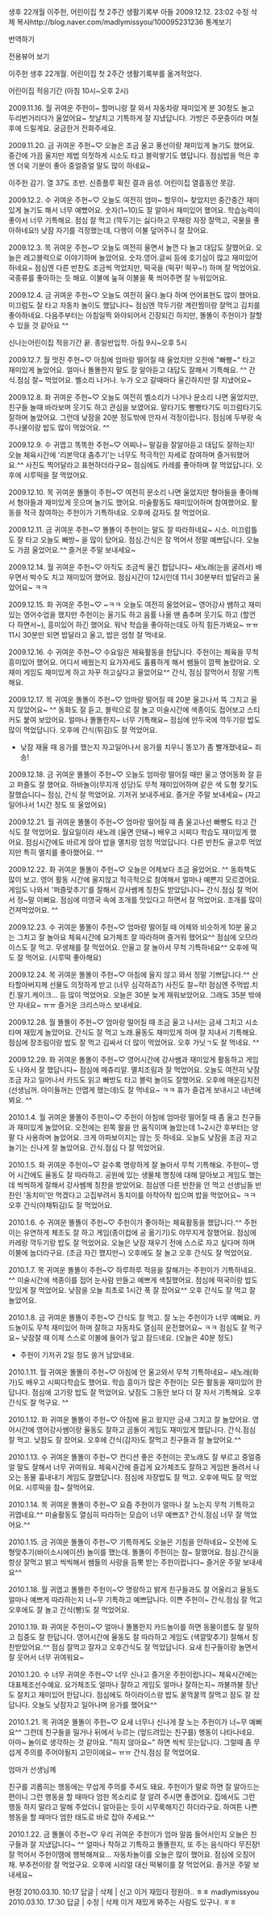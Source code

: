 생후 22개월 이주헌, 어린이집 첫 2주간 생활기록부   아들
2009.12.12. 23:02   수정   삭제
복사http://blog.naver.com/madlymissyou/100095231236
통계보기

번역하기

전용뷰어 보기

이주헌 생후 22개월.
어린이집 첫 2주간 생활기록부를 옮겨적었다.

어린이집 적응기간
(아침 10시~오후 2시)

2009.11.16. 월
귀여운 주헌이~
할머니랑 잘 와서 자동차랑 재미있게 분 30정도 놀고
두리번거리다가 울었어요~
첫날치고 기특하게 잘 지냈답니다.
가방은 주문중이라 며칠후에 드릴게요.
궁금한거 전화주세요.

2009.11.20. 금
귀여운 주헌~♡
오늘은 조금 울고 풍선이랑 재미있게 놀기도 했어요.
중간에 가끔 울지만 제법 의젓하게 시소도 타고 블럭쌓기도 했답니다.
점심밥을 먹은 후엔 더욱 기분이 좋아 중얼중얼 말도 많이 하네요~

이주헌 감기. 열 37도 초반. 신종플루 확진 결과 음성.
어린이집 열흘동안 못감.

2009.12.2. 수
귀여운 주헌~♡
오늘도 여전히 엄마~ 할무이~ 찾았지만 중간중간 재미있게 놀기도 해서 너무 예뻤어요.
숫자(1~10)도 잘 알아서 재미있어 했어요.
학습능력이 좋아서 너무 기특해요.
점심 잘 먹고 (깍두기는 싫다하고 무채랑 자장 잘먹고, 국물을 좋아하네요!)
낮잠 자기를 걱정했는데, 다행이 이불 덮어주니 잘 잤어요.

2009.12.3. 목
귀여운 주헌~♡
오늘도 여전히 울면서 놀껀 다 놀고 대답도 잘했어요.
오늘은 레고블럭으로 이야기하며 놀았어요.
숫자.영어.글씨 등에 호기심이 많고 재미있어 하네요~
점심엔 다른 반찬도 조금씩 먹었지만, 떡국을 (떡꾸! 떡꾸~!) 하며 잘 먹었어요.
국종류를 좋아하는 듯 해요.
이불에 눞혀 이불을 푹 씌어주면 잘 누워있어요.

2009.12.4. 금
귀여운 주헌~♡
오늘도 여전히 울다.놀다 하며 언어표현도 많이 했어요.
미끄럼도 잘 타고 자동차 놀이도 했답니다~
점심엔 깍두기랑 계란찜이랑 잘먹고 김치를 좋아하네요.
다음주부터는 아침일찍 와야되어서 긴장되긴 하지만,
똘똘이 주헌이가 잘할수 있을 것 같아요 ^^

신나는어린이집 적응기간 끝. 종일반입학.
아침 9시~오후 5시

2009.12.7. 월
멋진 주헌~♡
아침에 엄마랑 떨어질 때 울었지만
오전에 "빠빵~" 타고 재미있게 놀았어요.
얼마나 똘똘한지 말도 잘 알아듣고 대답도 잘해서 기특해요. ^^
간식.점심 잘~ 먹었어요.
벨소리 나거나. 누가 오고 갈때마다 울긴하지만 잘 지냈어요~

2009.12.8. 화
귀여운 주헌~♡
오늘도 여전히 벨소리가 나거나 문소리 나면 울었지만,
친구들 놀때 바라보며 웃기도 하고 관심을 보였어요.
말타기도 빵빵타기도 미끄럼타기도 잘하며 놀았어요.
그런데 낮잠을 20분 정도밖에 안자서 걱정이랍니다.
점심에 두부랑 숙주나물이랑 밥도 많이 먹었어요. ^^

2009.12.9. 수
귀엽고 똑똑한 주헌~♡
어찌나~ 말길을 잘알아듣고 대답도 잘하는지!
오늘 체육시간에 '리본막대 춤추기'는 너무도 적극적인 자세로 참여하며 즐거워했어요.^^
사진도 찍어달라고 표현하더라구요~
점심에도 카레를 좋아하며 잘 먹었답니다.
오후에 시루떡을 잘 먹었어요.

2009.12.10. 목
귀여운 똘똘이 주헌~♡
여전히 문소리 나면 울었지만
형아들을 좋아해서 형아들과 재미있게 웃으며 놀기도 했어요.
미술활동도 재미있어하며 참여했어요.
활동을 적극 참여하는 주헌이가 기특하네요.
오후에 감자도 잘 먹었어요.

2009.12.11. 금
귀여운 주헌~♡
똘똘이 주헌이는 말도 잘 따라하네요~
시소. 미끄럼틀도 잘 타고 오늘도 빠방~ 을 많이 탔어요.
점심.간식은 잘 먹어서 정말 예쁘답니다.
오늘도 가끔 울었어요.^^
즐거운 주말 보내세요~

2009.12.14. 월
귀여운 주헌~♡
아직도 조금씩 울긴 합답니다~
새노래(눈을 굴려서) 배우면서 박수도 치고 재미있어 했어요.
점심시간이 12시인데 11시 30분부터 밥달라고 울었어요~ ㅋㅋ

2009.12.15. 화
귀여운 주헌~♡
~ㅋㅋ 오늘도 여전히 울었어요~
영어강사 쌤하고 재미있는 영어수업을 했지만
주헌이는 울기도 하고 음률 나올 땐 춤추며 웃기도 하고 (할껀 다 하면서~), 흥미있어 하긴 했어요.
워낙 학습을 좋아하는데도 아직 힘든가봐요~ ㅠㅠ
11시 30분만 되면 밥달라고 울고, 밥은 엄청 잘 먹네요.

2009.12.16. 수
귀여운 주헌~♡
수요일은 체육활동을 한답니다.
주헌이는 체육을 무척 흥미있어 했어요.
어디서 배웠는지 요가자세도 훌륭하게 해서 쌤들이 깜짝 놀랐어요.
오재미 게임도 재미있게 하고 자꾸 하고싶다고 울었어요^^
간식, 점심 잘먹어서 정말 기특해요.

2009.12.17. 목
귀여운 똘똘이 주헌~♡
엄마랑 떨어질 때 20분 울고나서 뚝 그치고 울지 않았어요~ ^^
동화도 잘 듣고, 블럭으로 잘 놀고
미술시간에 색종이도 접어보고 스티커도 붙여 보았어요.
얼마나 똘똘한지~ 너무 기특해요~
점심에 만두국에 깍두기랑 밥도 많이 먹었답니다.
오후에 간식(튀김)도 잘 먹었어요.
* 낮잠 재울 때 응가를 했는지 자고일어나서 응가를 치우니 똥꼬가 좀 빨개졌네요~ 죄송!

2009.12.18. 금
귀여운 똘똘이 주헌~♡
오늘도 엄마랑 떨어질 때만 울고 영어동화 잘 듣고 퍼즐도 잘 했어요.
하바놀이(무지개 성당)도 무척 재미있어하며
같은 색 도형 찾기도 잘했습니다~
점심, 간식 잘 먹었어요.
기저귀 보내주세요.
즐거운 주말 보내세요~
(자고일어나서 1시간 정도 또 울었어요)

2009.12.21. 월
귀여운 똘똘이 주헌~♡
엄마랑 떨어질 때 좀 울고나선 빠빵도 타고 간식도 잘 먹었어요.
월요일이라 새노래 (울면 안돼~) 배우고 시찌다 학습도 재미있게 했어요.
점심시간에도 바르게 앉아 밥을 멸치랑 엄청 먹었답니다.
다른 반찬도 골고루 먹었지만 특히 멸치를 좋아했어요. ^^

2009.12.22. 화
귀여운 똘똘이 주헌~♡
오늘은 어제보다 조금 울었어요. ^^
동화책도 많이 보고. 영어 활동 시간에 울지않고 적극적으로 참여해서 얼마나 예쁜지 모르겠어요.
게임도 나와서 '퍼즐맞추기'를 잘해서 강사쌤께 칭찬도 받았답니다~
간식.점심 잘 먹어서 정~말 이뻐요.
점심에 미영국 속에 조개를 맛있다고 하면서 잘 먹었어요.
조개를 많이 건져먹었어요. ^^

2009.12.23. 수
귀여운 똘똘이 주헌~♡
엄마랑 떨어질 때 어제와 비슷하게 10분 울고는 그치고 잘 놀아요
체육시간에 요가체조 잘 따라하며 즐거워 했어요^^
점심에 오므라이스도 잘 먹고. 무생채를 잘 먹었어요.
안울고 잘 놀아서 무척 기특하네요^^
오후에 떡도 잘 먹어요. (시루떡 좋아해요)

2009.12.24. 목
귀여운 똘똘이 주헌~♡
아침에 울지 않고 와서 정말 기쁘답니다.^^
산타할아버지께 선물도 의젓하게 받고 (너무 심각하죠?) 사진도 찰~칵!
점심엔 주먹밥.치킨.딸기.케이크... 등 많이 먹었어요.
오늘은 30분 늦게 재워보았어요.
그래도 35분 밖에 안 자네요~ ㅠㅠ
즐거운 크리스마스 보내세요.

2009.12.28. 월
똘똘이 주헌~♡
엄마랑 떨어질 때 조금 울고 나서는 금새 그치고 시소타며 재밌게 놀았어요.
간식도 잘 먹고 노래.율동도 재미있게 하며 잘 지내서 기특해요.
점심에 장조림이랑 밥도 잘 먹고 김싸서 더 많이 먹었어요.
오후 가닛ㄱ도 잘 먹네요. ^^

2009.12.29. 화
귀여운 똘똘이 주헌~♡
영어시간에 강사쌤과 재미있게 활동하고 게임도 나와서 잘 했답니다~
점심에 메츄리알. 멸치조림과 잘 먹었어요.
오늘도 여전히 낮잠 조금 자고 일어나서
카드도 읽고 빠방도 타고 블럭 놀이도 잘했어요.
오후에 매운김치전(선생님꺼. 아이들꺼는 안맵게 했는데)도 잘 먹네요~ ㅋㅋ
휴가 즐겁게 보내시고 내년에 뵈요. ^^

2010.1.4. 월
귀여운 똘똘이 주헌이~♡
주헌이 아침에 엄마랑 떨어질 때 좀 울고 친구들과 재미있게 놀았어요.
오전에는 왼쪽 팔을 안 움직이며 놀았는데
1~2시간 후부터는 양팔 다 사용하며 놀았어요.
크게 아파보이지는 않는 듯 하네요.
오늘도 낮잠을 조금 자고 놀기는 신나게 잘 놀았어요.
간식.점심 다 잘 먹었어요.

2010.1.5. 화
귀여운 주헌이~♡
갈수록 명랑하게 잘 놀아서 무척 기특해요.
주헌이~ 영어 시간에도 율동도 잘 따라하고.
공원에 있는 생물체 명칭에 대해 알아보고 게임도 했는데 씩씩하게 잘해서 강사쌤께 칭찬을 받았어요.
점심엔 다른 반찬을 안 먹고 선생님들 반찬인 '동치미'만 먹겠다고 고집부려서 동치미를 아작아작 씹으며 밥을 먹었어요~ ㅋㅋ
오후 간식(야채튀김)도 잘 먹었어요.

2010.1.6. 수
귀여운 똘똘이 주헌~♡
주헌이가 좋아하는 체육활동을 했답니다.^^
주헌이는 유연하게 체조도 잘 하고 게임(종이컵에 공 옮기기)도 야무지게 잘했어요.
점심에 카레랑 깍두기랑 밥도 잘 먹었어요.
오늘은 낮잠 재우기 전에 스스로 자고 싶다며 하며 이불에 눕더라구요. (조금 자긴 했지만~)
오후에도 잘 놀고 오후 간식도 잘 먹었어요.

2010.1.7. 목
귀여운 똘똘이 주헌~♡
하루하루 적응을 잘해가는 주헌이가 기특하네요. ^^
미술시간에 색종이를 접어 눈사람 만들고 예쁘게 색칠했어요.
점심에 떡국이랑 밥도 맛있게 잘 먹었어요.
낮잠을 오늘 최초로 1시간 푹 잘 잤어요^^
오후 간식도 잘 먹고 잘 놀았어요.

2010.1.8. 금
귀여운 똘똘이 주헌~♡
간식도 잘 먹고. 잘 노는 주헌이가 너무 예뻐요.
카드놀이도 무척 재미있어 하며 잘하고 자동차도 열심히 운전했어요~ ㅋㅋ
점심도 잘 먹구요~ 낮잠잘 때 이제 스스로 이불에 들어가 덮고 잠드네요. (오늘은 40분 정도)
* 주헌이 기저귀 2일 정도 쓸거 남았네요.

2010.1.11. 월
귀여운 똘똘이 주헌~♡
아침에 안 울고와서 무척 기특하네요~
새노래(화가)도 배우고 시찌다학습도 했어요.
학습 흥미가 많은 주헌이는 모든 활동을 재미있어 한답니다.
점심에 고기랑 밥도 잘 먹었어요.
낮잠도 그동안 보다 더 잘 자서 기특해요.
오후 간식도 잘 먹구요. ^^

2010.1.12. 화
귀여운 똘똘이 주헌~♡
아침에 울고 왔지만 금새 그치고 잘 놀았어요.
영어시간에 영어강사쌤이랑 율동도 잘하고 곰돌이 게임도 재미있게 했답니다.
간식.점심 잘 먹고. 낮잠도 잘 잤어요.
오후에 간식(감자)도 잘먹고 친구들과 잘 놀았어요.^^

2010.1.13. 수
귀여운 똘똘이 주헌~♡
컨디션 좋은 주헌이는 콧노래도 잘 부르고 중얼중얼 말도 잘해서 너무 귀여워요.
체육시간에 즐겁게 요가체조도 잘하고 게임판 돌려서 나오는 동물 흉내내기 게임도 잘했답니다.
점심에 자장밥도 잘 먹고. 오후에 떡도 잘 먹었어요.
시루떡을 참~ 잘먹어요.

2010.1.14. 목
귀여운 똘똘이 주헌~♡
요즘 주헌이가 얼마나 잘 노는지 무척 기특하고 귀엽네요.^^
미술활동도 열심히 따라하는 모습이 너무 예쁘죠?
간식.점심 너무 잘 먹었어요.^^

2010.1.15. 금
귀여운 똘똘이 주헌~♡
기특하게도 오늘은 기침을 안하네요~
오전에 도형맞추기(바이소시에이션) 놀이를 했는데.
똘똘이 주헌이는 참~ 잘했어요.
점심.간식을 항상 잘먹고 밝고 씩씩해서 쌤들의 사랑을 듬뿍 받는 주헌이랍니다~
즐거운 주말 보내세요^^

2010.1.18. 월
귀엽고 똘똘한 주헌이~♡
명랑하고 밝게 친구들과도 잘 어울리고
율동도 얼마나 예쁘게 따라하는지 너~무 기특하고 예쁘답니다.
이쁜 주헌이~ 간식.점심 잘 먹고 오후에도 잘 놀고 간식(빵)도 잘 먹었어요.

2010.1.19. 화
귀여운 주헌이~♡
얼마나 똘똘한지 카드놀이를 하면 동물이름도 잘 말하고 집중도 잘 한답니다.
영어시간에 율동도 잘 따라하고 게임도 (색깔맞추기) 잘해서 칭찬받았어요.^^
점심 잘먹고 잘자고 오후간식도 잘 먹었답니다.
요새 친구들이랑 놀면서 잘 웃어서 너무 귀여워요~

2010.1.20. 수
너무 귀여운 주헌~♡
너무 신나고 즐거운 주헌이랍니다~
체육시간에는 대표체조선수예요.
요가체조도 얼마나 잘하고 게임도 얼마나 잘하는지~
까불까불 장난도 잘치고 재미있어 한답니다.
점심에도 하이라이스랑 밥도 꿀꺽꿀꺽 잘먹고 잠도 잘 잤답니다.
오늘도 낮잠자고 일아나며 응가를 했어요^^

2010.1.21. 목
귀여운 똘똘이 주헌~♡
요새 너무나 신나게 잘 노는 주헌이가 너~무 예뻐요^^
그런데 친구들을 밀거나 뒤에서 누르는 (엎드려있는 친구를) 행동이 나타나네요.
아마~ 놀이로 생각하는 것 같아요.
"하지 않아요~" 하면 씩씩 웃는답니다.
그럴때 좀 무섭게 주의를 주어야될지 고민이에요~ ㅠㅠ
간식.점심 잘 먹었어요.

  엄마가 선생님께

  친구를 괴롭히는 행동에는 무섭게 주의를 주셔도 돼요.
  주헌이가 말로 하면 잘 알아드는 편이니 그런 행동을 할 때마다 엄한 목소리로 잘 알려 주시면 좋겠어요.
  집에서도 그런 행동 하지 말라고 말해 주었더니 알아듣는 듯이 시무룩해지긴 하더라구요.
  하여튼 나쁜 행동을 할 때마다 엄한 태도로 바로 잡아 주세요.^^

2010.1.22. 금
똘똘이 주헌~♡
우리 귀여운 주헌이가 엄마 말씀 들어서인지
오늘은 친구들과 잘 지냈답니다~ ^^
얼마나 착하고 기특하고 똘똘한지, 또 주는 음식마다 무진장! 잘 먹어서 주헌이땜에 행복해져요...
자동차놀이를 오늘은 많이 했어요.
점심에 오징어채. 부추전이랑 잘 먹었구요.
오후에 시리얼 대신 떡볶이를 잘 먹었어요.
즐거운 주말 보내세요~

현정 2010.03.10. 10:17 답글 | 삭제 | 신고
이거 재밌다 정원아.. ㅎㅎ
madlymissyou 2010.03.10. 17:30 답글 | 수정 | 삭제
이거 재밌게 봐주는 사람도 있구나. ㅎㅎ
